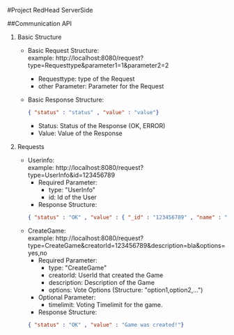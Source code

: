 #Project RedHead ServerSide

##Communication API
1. Basic Structure
    * Basic Request Structure:\
      example: http://localhost:8080/request?type=Requesttype&parameter1=1&parameter2=2
       
       * Requesttype: type of the Request
       * other Parameter: Parameter for the Request
     
     * Basic Response Structure:
        ```json
        { "status" : "status" , "value" : "value"}
        ```
        * Status: Status of the Response (OK, ERROR)
        * Value: Value of the Response
    
2. Requests
    * Userinfo: \
        example: http://localhost:8080/request?type=UserInfo&id=123456789
         * Required Parameter:
             * type: "UserInfo"
             * id: Id of the User
        * Response Structure:
        ```json
        { "status" : "OK" , "value" : { "_id" : "123456789" , "name" : "Examplename" , "email" : "example@example.com" , "points" : 1337 , "roleid" : "user"}}
        ```
    * CreateGame: \
         example: http://localhost:8080/request?type=CreateGame&creatorId=123456789&description=bla&options=yes,no
        * Required Parameter:
            * type: "CreateGame"
            * creatorId: UserId that created the Game
            * description: Description of the Game
            * options: Vote Options (Structure: "option1,option2,...")
        * Optional Parameter:
            * timelimit: Voting Timelimit for the game.
         * Response Structure:
         ```json
         { "status" : "OK" , "value" : "Game was created!"}
         ``` 
        